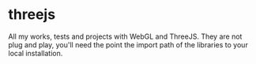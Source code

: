 threejs
=======
All my works, tests and projects with WebGL and ThreeJS. They are not plug and play, you'll need the point
the import path of the libraries to your local installation.

